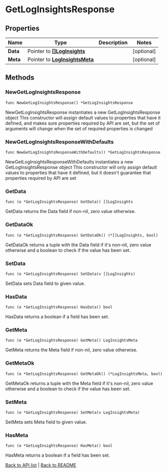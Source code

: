 # GetLogInsightsResponse

## Properties

Name | Type | Description | Notes
------------ | ------------- | ------------- | -------------
**Data** | Pointer to [**[]LogInsights**](LogInsights.md) |  | [optional] 
**Meta** | Pointer to [**LogInsightsMeta**](LogInsightsMeta.md) |  | [optional] 

## Methods

### NewGetLogInsightsResponse

`func NewGetLogInsightsResponse() *GetLogInsightsResponse`

NewGetLogInsightsResponse instantiates a new GetLogInsightsResponse object
This constructor will assign default values to properties that have it defined,
and makes sure properties required by API are set, but the set of arguments
will change when the set of required properties is changed

### NewGetLogInsightsResponseWithDefaults

`func NewGetLogInsightsResponseWithDefaults() *GetLogInsightsResponse`

NewGetLogInsightsResponseWithDefaults instantiates a new GetLogInsightsResponse object
This constructor will only assign default values to properties that have it defined,
but it doesn't guarantee that properties required by API are set

### GetData

`func (o *GetLogInsightsResponse) GetData() []LogInsights`

GetData returns the Data field if non-nil, zero value otherwise.

### GetDataOk

`func (o *GetLogInsightsResponse) GetDataOk() (*[]LogInsights, bool)`

GetDataOk returns a tuple with the Data field if it's non-nil, zero value otherwise
and a boolean to check if the value has been set.

### SetData

`func (o *GetLogInsightsResponse) SetData(v []LogInsights)`

SetData sets Data field to given value.

### HasData

`func (o *GetLogInsightsResponse) HasData() bool`

HasData returns a boolean if a field has been set.

### GetMeta

`func (o *GetLogInsightsResponse) GetMeta() LogInsightsMeta`

GetMeta returns the Meta field if non-nil, zero value otherwise.

### GetMetaOk

`func (o *GetLogInsightsResponse) GetMetaOk() (*LogInsightsMeta, bool)`

GetMetaOk returns a tuple with the Meta field if it's non-nil, zero value otherwise
and a boolean to check if the value has been set.

### SetMeta

`func (o *GetLogInsightsResponse) SetMeta(v LogInsightsMeta)`

SetMeta sets Meta field to given value.

### HasMeta

`func (o *GetLogInsightsResponse) HasMeta() bool`

HasMeta returns a boolean if a field has been set.


[Back to API list](../README.md#documentation-for-api-endpoints) | [Back to README](../README.md)


